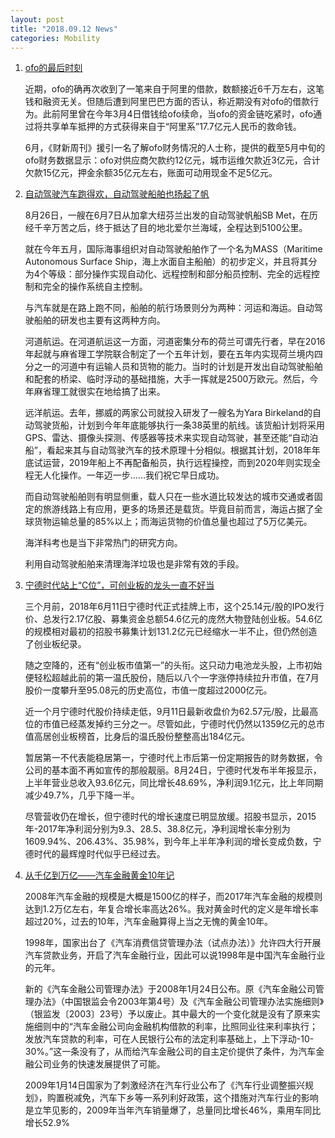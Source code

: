 ```yaml
---
layout: post
title: "2018.09.12 News"
categories: Mobility
---
```


1. [ofo的最后时刻](https://www.huxiu.com/article/262206.html)

    近期，ofo的确再次收到了一笔来自于阿里的借款，数额接近6千万左右，这笔钱和融资无关。但随后遭到阿里巴巴方面的否认，称近期没有对ofo的借款行为。此前阿里曾在今年3月4日借钱给ofo续命，当ofo的资金链吃紧时，ofo通过将共享单车抵押的方式获得来自于“阿里系”17.7亿元人民币的救命钱。

    6月，《财新周刊》援引一名了解ofo财务情况的人士称，提供的截至5月中旬的ofo财务数据显示：ofo对供应商欠款约12亿元，城市运维欠款近3亿元，合计欠款15亿元，押金余额35亿元左右，账面可动用现金不足5亿元。

2. [自动驾驶汽车跑得欢，自动驾驶船舶也扬起了帆](https://www.huxiu.com/article/262149.html)

    8月26日，一艘在6月7日从加拿大纽芬兰出发的自动驾驶帆船SB Met，在历经千辛万苦之后，终于抵达了目的地北爱尔兰海域，全程达到5100公里。

    就在今年五月，国际海事组织对自动驾驶船舶作了一个名为MASS（Maritime Autonomous Surface Ship，海上水面自主船舶）的初步定义，并且将其分为4个等级：部分操作实现自动化、远程控制和部分船员控制、完全的远程控制和完全的操作系统自主控制。

    与汽车就是在路上跑不同，船舶的航行场景则分为两种：河运和海运。自动驾驶船舶的研发也主要有这两种方向。

    河道航运。在河道航运这一方面，河道密集分布的荷兰可谓先行者，早在2016年起就与麻省理工学院联合制定了一个五年计划，要在五年内实现荷兰境内四分之一的河道中有运输人员和货物的能力。当时的计划是开发出自动驾驶船舶和配套的桥梁、临时浮动的基础措施，大手一挥就是2500万欧元。然后，今年麻省理工就很实在地给搞了出来。

    远洋航运。去年，挪威的两家公司就投入研发了一艘名为Yara Birkeland的自动驾驶货船，计划到今年年底能够执行一条38英里的航线。该货船计划将采用GPS、雷达、摄像头探测、传感器等技术来实现自动驾驶，甚至还能“自动泊船”，看起来其与自动驾驶汽车的技术原理十分相似。根据其计划，2018年年底试运营，2019年船上不再配备船员，执行远程操控，而到2020年则实现全程无人化操作。一年迈一步……我们祝它早日成功。

    而自动驾驶船舶则有明显侧重，载人只在一些水道比较发达的城市交通或者固定的旅游线路上有应用，更多的场景还是载货。毕竟目前而言，海运占据了全球货物运输总量的85%以上；而海运货物的价值总量也超过了5万亿美元。

    海洋科考也是当下非常热门的研究方向。

    利用自动驾驶船舶来清理海洋垃圾也是非常有效的手段。

3. [宁德时代站上“C位”，可创业板的龙头一直不好当](https://36kr.com/p/5152863.html)

    三个月前，2018年6月11日宁德时代正式挂牌上市，这个25.14元/股的IPO发行价、总发行2.17亿股、募集资金总额54.6亿元的庞然大物登陆创业板。54.6亿的规模相对最初的招股书募集计划131.2亿元已经缩水一半不止，但仍然创造了创业板纪录。

    随之空降的，还有“创业板市值第一”的头衔。这只动力电池龙头股，上市初始便轻松超越此前的第一温氏股份，随后以八个一字涨停持续拉升市值，在7月股价一度攀升至95.08元的历史高位，市值一度超过2000亿元。

    近一个月宁德时代股价持续走低，9月11日最新收盘价为62.57元/股，比最高位的市值已经蒸发掉约三分之一。尽管如此，宁德时代仍然以1359亿元的总市值高居创业板榜首，比身后的温氏股份整整高出184亿元。

    暂居第一不代表能稳居第一，宁德时代上市后第一份定期报告的财务数据，令公司的基本面不再如宣传的那般靓丽。8月24日，宁德时代发布半年报显示，上半年营业总收入93.6亿元，同比增长48.69%，净利润9.1亿元，比上年同期减少49.7%，几乎下降一半。

    尽管营收仍在增长，但宁德时代的增长速度已明显放缓。招股书显示，2015年-2017年净利润分别为9.3、28.5、38.8亿元，净利润增长率分别为1609.94%、206.43%、35.98%，到今年上半年净利润的增长变成负数，宁德时代的最辉煌时代似乎已经过去。

4. [从千亿到万亿——汽车金融黄金10年记](https://36kr.com/p/5152696.html)

    2008年汽车金融的规模是大概是1500亿的样子，而2017年汽车金融的规模则达到1.2万亿左右，年复合增长率高达26%。我对黄金时代的定义是年增长率超过20%，过去的10年，汽车金融算得上当之无愧的黄金10年。

    1998年，国家出台了《汽车消费信贷管理办法（试点办法）》允许四大行开展汽车贷款业务，开启了汽车金融行业，因此可以说1998年是中国汽车金融行业的元年。

    新的《汽车金融公司管理办法》于2008年1月24日公布。原《汽车金融公司管理办法》（中国银监会令2003年第4号）及《汽车金融公司管理办法实施细则》（银监发〔2003〕23号）予以废止。其中最大的一个变化就是没有了原来实施细则中的“汽车金融公司向金融机构借款的利率，比照同业往来利率执行；发放汽车贷款的利率，可在人民银行公布的法定利率基础上，上下浮动-10-30%。”这一条没有了，从而给汽车金融公司的自主定价提供了条件，为汽车金融公司业务的快速发展提供了可能。

    2009年1月14日国家为了刺激经济在汽车行业公布了《汽车行业调整振兴规划》，购置税减免，汽车下乡等一系列利好政策，这个措施对汽车行业的影响是立竿见影的，2009年当年汽车销量爆了，总量同比增长46%，乘用车同比增长52.9%